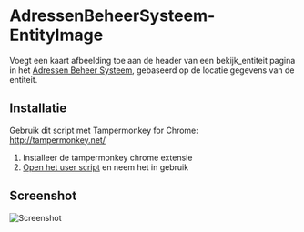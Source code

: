 # AdressenBeheerSysteem-EntityImage
Voegt een kaart afbeelding toe aan de header van een bekijk_entiteit pagina in het [Adressen Beheer Systeem](http://www.adressenbeheersysteem.nl), gebaseerd op de locatie gegevens van de entiteit.

## Installatie

Gebruik dit script met Tampermonkey for Chrome: http://tampermonkey.net/

1. Installeer de tampermonkey chrome extensie
2. [Open het user script](https://github.com/NielsdeBlaauw/AdressenBeheerSysteem-EntityImage/raw/master/abs-adres-kaart.user.js) en neem het in gebruik

## Screenshot

![Screenshot](https://cloud.githubusercontent.com/assets/661876/9125326/fe4dd7f0-3c9f-11e5-8b58-e43c243e89f3.PNG)
